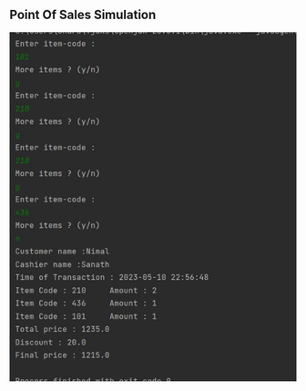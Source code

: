 
<p align="center">
<h2>Point Of Sales Simulation</h2>
<img src="https://github.com/Sharada001/Program-Construction/blob/f0a17332b6becf566bd5a76780bc2ebdca55dd35/Point_Of_Sales/Screenshot_6.jpg">
</p>
